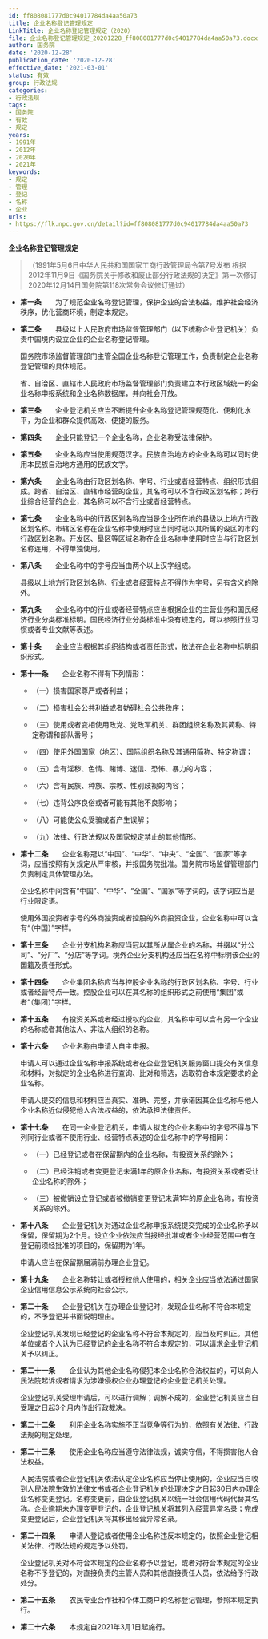 ```yaml
---
id: ff808081777d0c94017784da4aa50a73
title: 企业名称登记管理规定
LinkTitle: 企业名称登记管理规定（2020）
file: 企业名称登记管理规定_20201228_ff808081777d0c94017784da4aa50a73.docx
author: 国务院
date: '2020-12-28'
publication_date: '2020-12-28'
effective_date: '2021-03-01'
status: 有效
group: 行政法规
categories:
- 行政法规
tags:
- 国务院
- 有效
- 规定
years:
- 1991年
- 2012年
- 2020年
- 2021年
keywords:
- 规定
- 管理
- 登记
- 名称
- 企业
urls:
- https://flk.npc.gov.cn/detail?id=ff808081777d0c94017784da4aa50a73
---
```


**企业名称登记管理规定**

> （1991年5月6日中华人民共和国国家工商行政管理局令第7号发布 根据2012年11月9日《国务院关于修改和废止部分行政法规的决定》第一次修订 2020年12月14日国务院第118次常务会议修订通过）

- **第一条**　　为了规范企业名称登记管理，保护企业的合法权益，维护社会经济秩序，优化营商环境，制定本规定。

- **第二条**　　县级以上人民政府市场监督管理部门（以下统称企业登记机关）负责中国境内设立企业的企业名称登记管理。

  国务院市场监督管理部门主管全国企业名称登记管理工作，负责制定企业名称登记管理的具体规范。

  省、自治区、直辖市人民政府市场监督管理部门负责建立本行政区域统一的企业名称申报系统和企业名称数据库，并向社会开放。

- **第三条**　　企业登记机关应当不断提升企业名称登记管理规范化、便利化水平，为企业和群众提供高效、便捷的服务。

- **第四条**　　企业只能登记一个企业名称，企业名称受法律保护。

- **第五条**　　企业名称应当使用规范汉字。民族自治地方的企业名称可以同时使用本民族自治地方通用的民族文字。

- **第六条**　　企业名称由行政区划名称、字号、行业或者经营特点、组织形式组成。跨省、自治区、直辖市经营的企业，其名称可以不含行政区划名称；跨行业综合经营的企业，其名称可以不含行业或者经营特点。

- **第七条**　　企业名称中的行政区划名称应当是企业所在地的县级以上地方行政区划名称。市辖区名称在企业名称中使用时应当同时冠以其所属的设区的市的行政区划名称。开发区、垦区等区域名称在企业名称中使用时应当与行政区划名称连用，不得单独使用。

- **第八条**　　企业名称中的字号应当由两个以上汉字组成。

  县级以上地方行政区划名称、行业或者经营特点不得作为字号，另有含义的除外。

- **第九条**　　企业名称中的行业或者经营特点应当根据企业的主营业务和国民经济行业分类标准标明。国民经济行业分类标准中没有规定的，可以参照行业习惯或者专业文献等表述。

- **第十条**　　企业应当根据其组织结构或者责任形式，依法在企业名称中标明组织形式。

- **第十一条**　　企业名称不得有下列情形：

  - （一）损害国家尊严或者利益；

  - （二）损害社会公共利益或者妨碍社会公共秩序；

  - （三）使用或者变相使用政党、党政军机关、群团组织名称及其简称、特定称谓和部队番号；

  - （四）使用外国国家（地区）、国际组织名称及其通用简称、特定称谓；

  - （五）含有淫秽、色情、赌博、迷信、恐怖、暴力的内容；

  - （六）含有民族、种族、宗教、性别歧视的内容；

  - （七）违背公序良俗或者可能有其他不良影响；

  - （八）可能使公众受骗或者产生误解；

  - （九）法律、行政法规以及国家规定禁止的其他情形。

- **第十二条**　　企业名称冠以“中国”、“中华”、“中央”、“全国”、“国家”等字词，应当按照有关规定从严审核，并报国务院批准。国务院市场监督管理部门负责制定具体管理办法。

  企业名称中间含有“中国”、“中华”、“全国”、“国家”等字词的，该字词应当是行业限定语。

  使用外国投资者字号的外商独资或者控股的外商投资企业，企业名称中可以含有“（中国）”字样。

- **第十三条**　　企业分支机构名称应当冠以其所从属企业的名称，并缀以“分公司”、“分厂”、“分店”等字词。境外企业分支机构还应当在名称中标明该企业的国籍及责任形式。

- **第十四条**　　企业集团名称应当与控股企业名称的行政区划名称、字号、行业或者经营特点一致。控股企业可以在其名称的组织形式之前使用“集团”或者“（集团）”字样。

- **第十五条**　　有投资关系或者经过授权的企业，其名称中可以含有另一个企业的名称或者其他法人、非法人组织的名称。

- **第十六条**　　企业名称由申请人自主申报。

  申请人可以通过企业名称申报系统或者在企业登记机关服务窗口提交有关信息和材料，对拟定的企业名称进行查询、比对和筛选，选取符合本规定要求的企业名称。

  申请人提交的信息和材料应当真实、准确、完整，并承诺因其企业名称与他人企业名称近似侵犯他人合法权益的，依法承担法律责任。

- **第十七条**　　在同一企业登记机关，申请人拟定的企业名称中的字号不得与下列同行业或者不使用行业、经营特点表述的企业名称中的字号相同：

  - （一）已经登记或者在保留期内的企业名称，有投资关系的除外；

  - （二）已经注销或者变更登记未满1年的原企业名称，有投资关系或者受让企业名称的除外；

  - （三）被撤销设立登记或者被撤销变更登记未满1年的原企业名称，有投资关系的除外。

- **第十八条**　　企业登记机关对通过企业名称申报系统提交完成的企业名称予以保留，保留期为2个月。设立企业依法应当报经批准或者企业经营范围中有在登记前须经批准的项目的，保留期为1年。

  申请人应当在保留期届满前办理企业登记。

- **第十九条**　　企业名称转让或者授权他人使用的，相关企业应当依法通过国家企业信用信息公示系统向社会公示。

- **第二十条**　　企业登记机关在办理企业登记时，发现企业名称不符合本规定的，不予登记并书面说明理由。

  企业登记机关发现已经登记的企业名称不符合本规定的，应当及时纠正。其他单位或者个人认为已经登记的企业名称不符合本规定的，可以请求企业登记机关予以纠正。

- **第二十一条**　　企业认为其他企业名称侵犯本企业名称合法权益的，可以向人民法院起诉或者请求为涉嫌侵权企业办理登记的企业登记机关处理。

  企业登记机关受理申请后，可以进行调解；调解不成的，企业登记机关应当自受理之日起3个月内作出行政裁决。

- **第二十二条**　　利用企业名称实施不正当竞争等行为的，依照有关法律、行政法规的规定处理。

- **第二十三条**　　使用企业名称应当遵守法律法规，诚实守信，不得损害他人合法权益。

  人民法院或者企业登记机关依法认定企业名称应当停止使用的，企业应当自收到人民法院生效的法律文书或者企业登记机关的处理决定之日起30日内办理企业名称变更登记。名称变更前，由企业登记机关以统一社会信用代码代替其名称。企业逾期未办理变更登记的，企业登记机关将其列入经营异常名录；完成变更登记后，企业登记机关将其移出经营异常名录。

- **第二十四条**　　申请人登记或者使用企业名称违反本规定的，依照企业登记相关法律、行政法规的规定予以处罚。

  企业登记机关对不符合本规定的企业名称予以登记，或者对符合本规定的企业名称不予登记的，对直接负责的主管人员和其他直接责任人员，依法给予行政处分。

- **第二十五条**　　农民专业合作社和个体工商户的名称登记管理，参照本规定执行。

- **第二十六条**　　本规定自2021年3月1日起施行。
